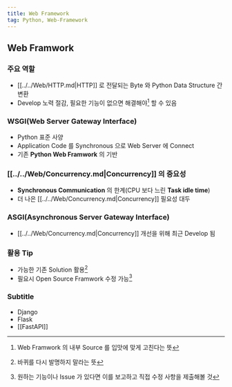 ```yaml
---
title: Web Framework
tag: Python, Web-Framework
---
```


## Web Framwork

### 주요 역할

- [[../../Web/HTTP.md|HTTP]] 로 전달되는 Byte 와 Python Data Structure 간 변환
- Develop 노력 절감, 필요한 기능이 없으면 해결해야[^1] 할 수 있음

### WSGI(Web Server Gateway Interface)

- Python 표준 사양
- Application Code 를 Synchronous 으로 Web Server 에 Connect
- 기존 **Python Web Framwork** 의 기반<sup><a href="https://wsgi.readthedocs.io"></a></sup>

### [[../../Web/Concurrency.md|Concurrency]] 의 중요성

- **Synchronous Communication** 의 한계(CPU 보다 느린 **Task idle time**)
- 더 나은 [[../../Web/Concurrency.md|Concurrency]] 필요성 대두

### ASGI(Asynchronous Server Gateway Interface)

- [[../../Web/Concurrency.md|Concurrency]] 개선을 위해 최근 Develop 됨

### 활용 Tip

- 가능한 기존 Solution 활용[^2]
- 필요시 Open Source Framwork 수정 가능[^3]

### Subtitle

- Django
- Flask
- [[FastAPI]]

[^1]: Web Framwork 의 내부 Source 를 입맛에 맞게 고친다는 뜻

[^2]: 바퀴를 다시 발명하지 말라는 뜻

[^3]: 원하는 기능이나 Issue 가 있다면 이를 보고하고 직접 수정 사항을 제출해볼 것
